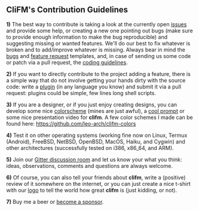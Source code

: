## CliFM's Contribution Guidelines

**1)**  The best way to contribute is taking a look at the currently open [issues](https://github.com/leo-arch/clifm/issues) and provide some help, or creating a new one pointing out bugs (make sure to provide enough information to make the bug reproducible) and suggesting missing or wanted features. We'll do our best to fix whatever is broken and to add/improve whatever is missing. Always bear in mind the [bugs](https://github.com/leo-arch/clifm/blob/master/.github/ISSUE_TEMPLATE/bug_report.md) and [feature request](https://github.com/leo-arch/clifm/blob/master/.github/ISSUE_TEMPLATE/feature_request.md) templates, and, in case of sending us some code or patch via a pull request, the [coding guidelines](https://github.com/leo-arch/clifm/blob/master/src/README.md).

**2)**  If you want to directly contribute to the project adding a feature, there is a simple way that do not involve getting your hands dirty with the source code: write a [plugin](https://github.com/leo-arch/clifm/wiki/Advanced#plugins) (in any language you know) and submit it via a pull request: plugins could be simple, few lines long shell scripts.

**3)** If you are a designer, or if you just enjoy creating designs, you can develop some nice [colorscheme](https://github.com/leo-arch/clifm/wiki/Customization#colors) (mines are just awful), a [cool prompt](https://github.com/leo-arch/clifm/wiki/Customization#the-prompt) or some nice presentation video for **clifm**. A few color schemes I made can be found here: https://github.com/leo-arch/clifm-colors

<!---
**4)**  For the time being, **CliFM** includes only a spanish translation (which is now out dated, by the way). New translations are a nice way to contribute (you can find the .pot file in [here](https://github.com/leo-arch/clifm/tree/master/translations)). We are using [Hosted Weblate](https://hosted.weblate.org/projects/clifm/clifm/) as a translations platform.
--->

**4)**  Test it on other operating systems (working fine now on Linux, Termux (Android), FreeBSD, NetBSD, OpenBSD, MacOS, Haiku, and Cygwin) and other architectures (successfully tested on i386, x86_64, and ARM).

**5)**  Join our [Gitter discussion room](https://gitter.im/leo-arch/clifm) and let us know your what you think: ideas, observations, comments and questions are always welcome.

**6)**  Of course, you can also tell your friends about **clifm**, write a (positive) review of it somewhere on the internet, or you can just create a nice t-shirt with our [logo](https://github.com/leo-arch/clifm/tree/master/images/logo) to tell the world how great **clifm** is (just kidding, or not).

**7)**  Buy me a beer or [become a sponsor](https://github.com/sponsors/leo-arch).
